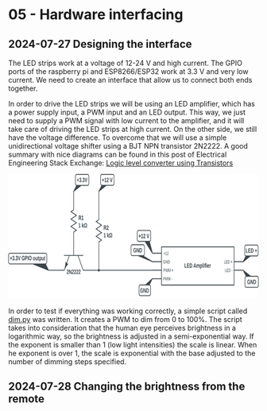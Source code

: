 # 05 - Hardware interfacing

## 2024-07-27 Designing the interface
The LED strips work at a voltage of 12-24 V and high current. The GPIO ports of the raspberry pi and ESP8266/ESP32 work at 3.3 V and very low current. We need to create an interface that allow us to connect both ends together.

In order to drive the LED strips we will be using an LED amplifier, which has a power supply input, a PWM input and an LED output. This way, we just need to supply a PWM signal with low current to the amplifier, and it will take care of driving the LED strips at high current. On the other side, we still have the voltage difference. To overcome that we will use a simple unidirectional voltage shifter using a BJT NPN transistor 2N2222. A good summary with nice diagrams can be found in this post of Electrical Engineering Stack Exchange: [Logic level converter using Transistors](https://electronics.stackexchange.com/q/296879)

<img src="/05-Hardware_interfacing/unidirectional_voltage_level_shifter.svg" height=250>

In order to test if everything was working correctly, a simple script called [dim.py](/05-Hardware_interfacing/dim.py) was written. It creates a PWM to dim from 0 to 100%. The script takes into consideration that the human eye perceives brightness in a logarithmic way, so the brightness is adjusted in a semi-exponential way. If the exponent is smaller than 1 (low light intensities) the scale is linear. When he exponent is over 1, the scale is exponential with the base adjusted to the number of dimming steps specified.

## 2024-07-28 Changing the brightness from the remote
